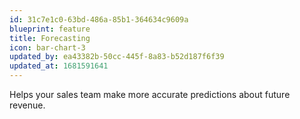 ```yaml
---
id: 31c7e1c0-63bd-486a-85b1-364634c9609a
blueprint: feature
title: Forecasting
icon: bar-chart-3
updated_by: ea43382b-50cc-445f-8a83-b52d187f6f39
updated_at: 1681591641
---
```

Helps your sales team make more accurate predictions about future revenue.